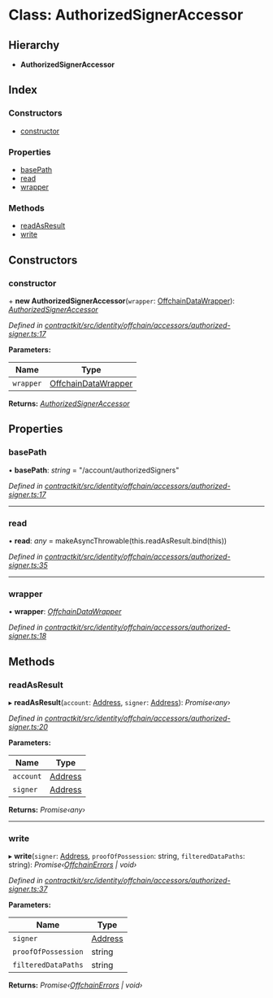 # Class: AuthorizedSignerAccessor

## Hierarchy

* **AuthorizedSignerAccessor**

## Index

### Constructors

* [constructor](_identity_offchain_accessors_authorized_signer_.authorizedsigneraccessor.md#constructor)

### Properties

* [basePath](_identity_offchain_accessors_authorized_signer_.authorizedsigneraccessor.md#basepath)
* [read](_identity_offchain_accessors_authorized_signer_.authorizedsigneraccessor.md#read)
* [wrapper](_identity_offchain_accessors_authorized_signer_.authorizedsigneraccessor.md#wrapper)

### Methods

* [readAsResult](_identity_offchain_accessors_authorized_signer_.authorizedsigneraccessor.md#readasresult)
* [write](_identity_offchain_accessors_authorized_signer_.authorizedsigneraccessor.md#write)

## Constructors

###  constructor

\+ **new AuthorizedSignerAccessor**(`wrapper`: [OffchainDataWrapper](_identity_offchain_data_wrapper_.offchaindatawrapper.md)): *[AuthorizedSignerAccessor](_identity_offchain_accessors_authorized_signer_.authorizedsigneraccessor.md)*

*Defined in [contractkit/src/identity/offchain/accessors/authorized-signer.ts:17](https://github.com/celo-org/celo-monorepo/blob/master/packages/contractkit/src/identity/offchain/accessors/authorized-signer.ts#L17)*

**Parameters:**

Name | Type |
------ | ------ |
`wrapper` | [OffchainDataWrapper](_identity_offchain_data_wrapper_.offchaindatawrapper.md) |

**Returns:** *[AuthorizedSignerAccessor](_identity_offchain_accessors_authorized_signer_.authorizedsigneraccessor.md)*

## Properties

###  basePath

• **basePath**: *string* = "/account/authorizedSigners"

*Defined in [contractkit/src/identity/offchain/accessors/authorized-signer.ts:17](https://github.com/celo-org/celo-monorepo/blob/master/packages/contractkit/src/identity/offchain/accessors/authorized-signer.ts#L17)*

___

###  read

• **read**: *any* = makeAsyncThrowable(this.readAsResult.bind(this))

*Defined in [contractkit/src/identity/offchain/accessors/authorized-signer.ts:35](https://github.com/celo-org/celo-monorepo/blob/master/packages/contractkit/src/identity/offchain/accessors/authorized-signer.ts#L35)*

___

###  wrapper

• **wrapper**: *[OffchainDataWrapper](_identity_offchain_data_wrapper_.offchaindatawrapper.md)*

*Defined in [contractkit/src/identity/offchain/accessors/authorized-signer.ts:18](https://github.com/celo-org/celo-monorepo/blob/master/packages/contractkit/src/identity/offchain/accessors/authorized-signer.ts#L18)*

## Methods

###  readAsResult

▸ **readAsResult**(`account`: [Address](../modules/_base_.md#address), `signer`: [Address](../modules/_base_.md#address)): *Promise‹any›*

*Defined in [contractkit/src/identity/offchain/accessors/authorized-signer.ts:20](https://github.com/celo-org/celo-monorepo/blob/master/packages/contractkit/src/identity/offchain/accessors/authorized-signer.ts#L20)*

**Parameters:**

Name | Type |
------ | ------ |
`account` | [Address](../modules/_base_.md#address) |
`signer` | [Address](../modules/_base_.md#address) |

**Returns:** *Promise‹any›*

___

###  write

▸ **write**(`signer`: [Address](../modules/_base_.md#address), `proofOfPossession`: string, `filteredDataPaths`: string): *Promise‹[OffchainErrors](../modules/_identity_offchain_data_wrapper_.md#offchainerrors) | void›*

*Defined in [contractkit/src/identity/offchain/accessors/authorized-signer.ts:37](https://github.com/celo-org/celo-monorepo/blob/master/packages/contractkit/src/identity/offchain/accessors/authorized-signer.ts#L37)*

**Parameters:**

Name | Type |
------ | ------ |
`signer` | [Address](../modules/_base_.md#address) |
`proofOfPossession` | string |
`filteredDataPaths` | string |

**Returns:** *Promise‹[OffchainErrors](../modules/_identity_offchain_data_wrapper_.md#offchainerrors) | void›*
